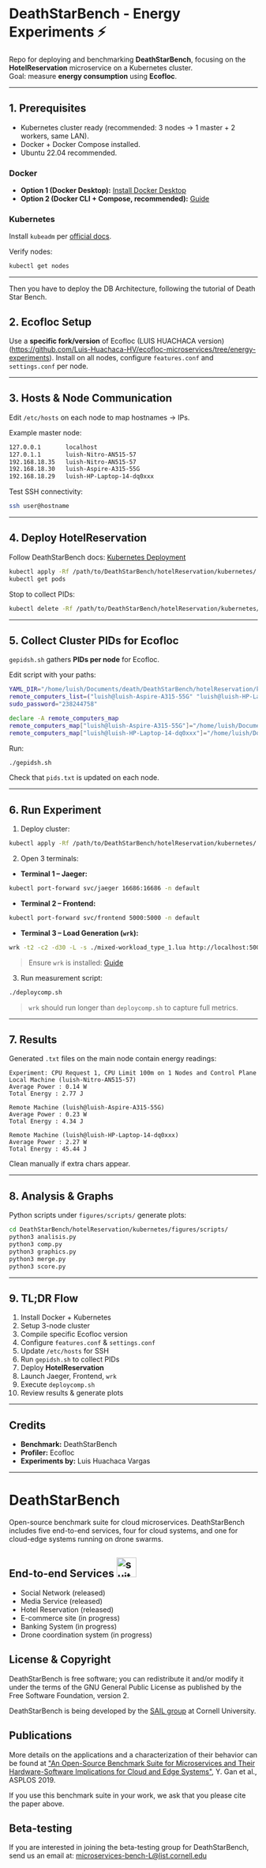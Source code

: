 
# DeathStarBench - Energy Experiments ⚡️

Repo for deploying and benchmarking **DeathStarBench**, focusing on the **HotelReservation** microservice on a Kubernetes cluster.  
Goal: measure **energy consumption** using **Ecofloc**.

---

## 1. Prerequisites

- Kubernetes cluster ready (recommended: 3 nodes → 1 master + 2 workers, same LAN).
- Docker + Docker Compose installed.
- Ubuntu 22.04 recommended.

### Docker

- **Option 1 (Docker Desktop):** [Install Docker Desktop](https://docs.docker.com/desktop/setup/install/linux/ubuntu/)  
- **Option 2 (Docker CLI + Compose, recommended):** [Guide](https://www.digitalocean.com/community/tutorials/how-to-install-and-use-docker-compose-on-ubuntu-22-04)

### Kubernetes

Install `kubeadm` per [official docs](https://kubernetes.io/docs/setup/production-environment/tools/kubeadm/install-kubeadm).

Verify nodes:

```bash
kubectl get nodes
````

---
Then you have to deploy the DB Architecture, following the tutorial of Death Star Bench.

## 2. Ecofloc Setup

Use a **specific fork/version** of Ecofloc (LUIS HUACHACA version) (https://github.com/Luis-Huachaca-HV/ecofloc-microservices/tree/energy-experiments).
Install on all nodes, configure `features.conf` and `settings.conf` per node.

---

## 3. Hosts & Node Communication

Edit `/etc/hosts` on each node to map hostnames → IPs.

Example master node:

```bash
127.0.0.1       localhost
127.0.1.1       luish-Nitro-AN515-57
192.168.18.35   luish-Nitro-AN515-57
192.168.18.30   luish-Aspire-A315-55G
192.168.18.29   luish-HP-Laptop-14-dq0xxx
```

Test SSH connectivity:

```bash
ssh user@hostname
```

---

## 4. Deploy HotelReservation

Follow DeathStarBench docs: [Kubernetes Deployment](https://github.com/delimitrou/DeathStarBench/tree/master/hotelReservation/kubernetes)

```bash
kubectl apply -Rf /path/to/DeathStarBench/hotelReservation/kubernetes/
kubectl get pods
```

Stop to collect PIDs:

```bash
kubectl delete -Rf /path/to/DeathStarBench/hotelReservation/kubernetes/
```

---

## 5. Collect Cluster PIDs for Ecofloc

`gepidsh.sh` gathers **PIDs per node** for Ecofloc.

Edit script with your paths:

```bash
YAML_DIR="/home/luish/Documents/death/DeathStarBench/hotelReservation/kubernetes"
remote_computers_list=("luish@luish-Aspire-A315-55G" "luish@luish-HP-Laptop-14-dq0xxx")
sudo_password="238244758"

declare -A remote_computers_map
remote_computers_map["luish@luish-Aspire-A315-55G"]="/home/luish/Documents/p3/ecofloc"
remote_computers_map["luish@luish-HP-Laptop-14-dq0xxx"]="/home/luish/Documents/p3/ecofloc"
```

Run:

```bash
./gepidsh.sh
```

Check that `pids.txt` is updated on each node.

---

## 6. Run Experiment

1. Deploy cluster:

```bash
kubectl apply -Rf /path/to/DeathStarBench/hotelReservation/kubernetes/
```

2. Open 3 terminals:

* **Terminal 1 – Jaeger:**

```bash
kubectl port-forward svc/jaeger 16686:16686 -n default
```

* **Terminal 2 – Frontend:**

```bash
kubectl port-forward svc/frontend 5000:5000 -n default
```

* **Terminal 3 – Load Generation (`wrk`):**

```bash
wrk -t2 -c2 -d30 -L -s ./mixed-workload_type_1.lua http://localhost:5000 -R2
```

> Ensure `wrk` is installed: [Guide](https://nitikagarw.medium.com/getting-started-with-wrk-and-wrk2-benchmarking-6e3cdc76555f)

3. Run measurement script:

```bash
./deploycomp.sh
```

> `wrk` should run longer than `deploycomp.sh` to capture full metrics.

---

## 7. Results

Generated `.txt` files on the main node contain energy readings:

```
Experiment: CPU Request 1, CPU Limit 100m on 1 Nodes and Control Plane
Local Machine (luish-Nitro-AN515-57)
Average Power : 0.14 W
Total Energy : 2.77 J

Remote Machine (luish@luish-Aspire-A315-55G)
Average Power : 0.23 W
Total Energy : 4.34 J

Remote Machine (luish@luish-HP-Laptop-14-dq0xxx)
Average Power : 2.27 W
Total Energy : 45.44 J
```

Clean manually if extra chars appear.

---

## 8. Analysis & Graphs

Python scripts under `figures/scripts/` generate plots:

```bash
cd DeathStarBench/hotelReservation/kubernetes/figures/scripts/
python3 analisis.py
python3 comp.py
python3 graphics.py
python3 merge.py
python3 score.py
```

---

## 9. TL;DR Flow

1. Install Docker + Kubernetes
2. Setup 3-node cluster
3. Compile specific Ecofloc version
4. Configure `features.conf` & `settings.conf`
5. Update `/etc/hosts` for SSH
6. Run `gepidsh.sh` to collect PIDs
7. Deploy **HotelReservation**
8. Launch Jaeger, Frontend, `wrk`
9. Execute `deploycomp.sh`
10. Review results & generate plots

---

## Credits

* **Benchmark:** DeathStarBench
* **Profiler:** Ecofloc
* **Experiments by:** Luis Huachaca Vargas




---





# DeathStarBench

Open-source benchmark suite for cloud microservices. DeathStarBench includes five end-to-end services, four for cloud systems, and one for cloud-edge systems running on drone swarms. 

## End-to-end Services <img src="microservices_bundle4.png" alt="suite-icon" width="40"/>

* Social Network (released)
* Media Service (released)
* Hotel Reservation (released)
* E-commerce site (in progress)
* Banking System (in progress)
* Drone coordination system (in progress)

## License & Copyright 

DeathStarBench is free software; you can redistribute it and/or modify it under the terms of the GNU General Public License as published by the Free Software Foundation, version 2.

DeathStarBench is being developed by the [SAIL group](http://sail.ece.cornell.edu/) at Cornell University. 

## Publications

More details on the applications and a characterization of their behavior can be found at ["An Open-Source Benchmark Suite for Microservices and Their Hardware-Software Implications for Cloud and Edge Systems"](http://www.csl.cornell.edu/~delimitrou/papers/2019.asplos.microservices.pdf), Y. Gan et al., ASPLOS 2019. 

If you use this benchmark suite in your work, we ask that you please cite the paper above. 


## Beta-testing

If you are interested in joining the beta-testing group for DeathStarBench, send us an email at: <microservices-bench-L@list.cornell.edu>

